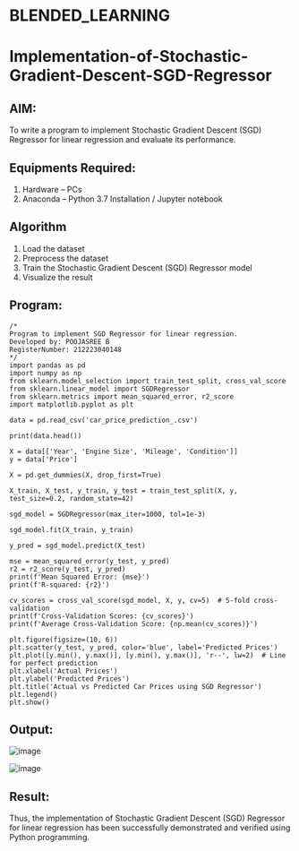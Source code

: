 # BLENDED_LEARNING
# Implementation-of-Stochastic-Gradient-Descent-SGD-Regressor

## AIM:
To write a program to implement Stochastic Gradient Descent (SGD) Regressor for linear regression and evaluate its performance.

## Equipments Required:
1. Hardware – PCs
2. Anaconda – Python 3.7 Installation / Jupyter notebook

## Algorithm
1. Load the dataset
2. Preprocess the dataset
3. Train the Stochastic Gradient Descent (SGD) Regressor model
4. Visualize the result

## Program:
```
/*
Program to implement SGD Regressor for linear regression.
Developed by: POOJASREE B
RegisterNumber: 212223040148 
*/
import pandas as pd
import numpy as np
from sklearn.model_selection import train_test_split, cross_val_score
from sklearn.linear_model import SGDRegressor
from sklearn.metrics import mean_squared_error, r2_score
import matplotlib.pyplot as plt

data = pd.read_csv('car_price_prediction_.csv')

print(data.head())

X = data[['Year', 'Engine Size', 'Mileage', 'Condition']] 
y = data['Price']

X = pd.get_dummies(X, drop_first=True)

X_train, X_test, y_train, y_test = train_test_split(X, y, test_size=0.2, random_state=42)

sgd_model = SGDRegressor(max_iter=1000, tol=1e-3)

sgd_model.fit(X_train, y_train)

y_pred = sgd_model.predict(X_test)

mse = mean_squared_error(y_test, y_pred)
r2 = r2_score(y_test, y_pred)
print(f'Mean Squared Error: {mse}')
print(f'R-squared: {r2}')

cv_scores = cross_val_score(sgd_model, X, y, cv=5)  # 5-fold cross-validation
print(f'Cross-Validation Scores: {cv_scores}')
print(f'Average Cross-Validation Score: {np.mean(cv_scores)}')

plt.figure(figsize=(10, 6))
plt.scatter(y_test, y_pred, color='blue', label='Predicted Prices')
plt.plot([y.min(), y.max()], [y.min(), y.max()], 'r--', lw=2)  # Line for perfect prediction
plt.xlabel('Actual Prices')
plt.ylabel('Predicted Prices')
plt.title('Actual vs Predicted Car Prices using SGD Regressor')
plt.legend()
plt.show()
```

## Output:
![image](https://github.com/user-attachments/assets/526d4aec-210a-4380-9c59-acafee7713f0)

![image](https://github.com/user-attachments/assets/26d0fa87-2da4-4e66-a963-f3aeef620c9a)


## Result:
Thus, the implementation of Stochastic Gradient Descent (SGD) Regressor for linear regression has been successfully demonstrated and verified using Python programming.
